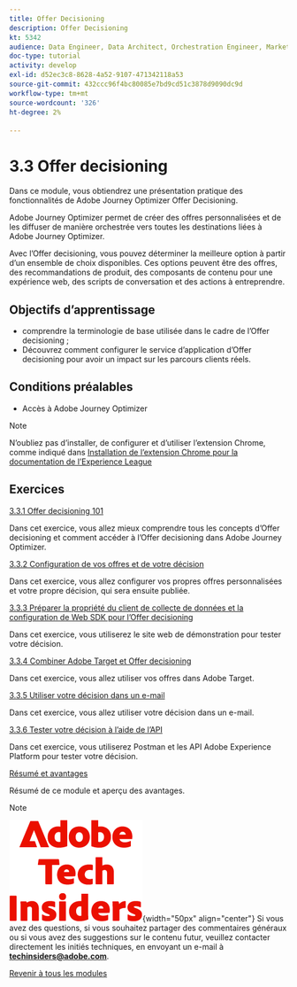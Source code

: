 ```yaml
---
title: Offer Decisioning
description: Offer Decisioning
kt: 5342
audience: Data Engineer, Data Architect, Orchestration Engineer, Marketer
doc-type: tutorial
activity: develop
exl-id: d52ec3c8-8628-4a52-9107-471342118a53
source-git-commit: 432ccc96f4bc80085e7bd9cd51c3878d9090dc9d
workflow-type: tm+mt
source-wordcount: '326'
ht-degree: 2%

---
```


# 3.3 Offer decisioning

Dans ce module, vous obtiendrez une présentation pratique des fonctionnalités de Adobe Journey Optimizer Offer Decisioning.

Adobe Journey Optimizer permet de créer des offres personnalisées et de les diffuser de manière orchestrée vers toutes les destinations liées à Adobe Journey Optimizer.

Avec l’Offer decisioning, vous pouvez déterminer la meilleure option à partir d’un ensemble de choix disponibles. Ces options peuvent être des offres, des recommandations de produit, des composants de contenu pour une expérience web, des scripts de conversation et des actions à entreprendre.

## Objectifs d’apprentissage

- comprendre la terminologie de base utilisée dans le cadre de l’Offer decisioning ;
- Découvrez comment configurer le service d’application d’Offer decisioning pour avoir un impact sur les parcours clients réels.

## Conditions préalables

- Accès à Adobe Journey Optimizer

>[!NOTE]
>
>N’oubliez pas d’installer, de configurer et d’utiliser l’extension Chrome, comme indiqué dans [Installation de l’extension Chrome pour la documentation de l’Experience League ](../../getting-started/gettingstarted/ex1.md)

## Exercices

[3.3.1 Offer decisioning 101](./ex1.md)

Dans cet exercice, vous allez mieux comprendre tous les concepts d’Offer decisioning et comment accéder à l’Offer decisioning dans Adobe Journey Optimizer.

[3.3.2 Configuration de vos offres et de votre décision](./ex2.md)

Dans cet exercice, vous allez configurer vos propres offres personnalisées et votre propre décision, qui sera ensuite publiée.

[3.3.3 Préparer la propriété du client de collecte de données et la configuration de Web SDK pour l’Offer decisioning](./ex3.md)

Dans cet exercice, vous utiliserez le site web de démonstration pour tester votre décision.

[3.3.4 Combiner Adobe Target et Offer decisioning](./ex4.md)

Dans cet exercice, vous allez utiliser vos offres dans Adobe Target.

[3.3.5 Utiliser votre décision dans un e-mail](./ex5.md)

Dans cet exercice, vous allez utiliser votre décision dans un e-mail.

[3.3.6 Tester votre décision à l’aide de l’API](./ex6.md)

Dans cet exercice, vous utiliserez Postman et les API Adobe Experience Platform pour tester votre décision.

[Résumé et avantages](./summary.md)

Résumé de ce module et aperçu des avantages.

>[!NOTE]
>
>![Insiders de la technologie ](./../../../assets/images/techinsiders.png){width="50px" align="center"}
>Si vous avez des questions, si vous souhaitez partager des commentaires généraux ou si vous avez des suggestions sur le contenu futur, veuillez contacter directement les initiés techniques, en envoyant un e-mail à **techinsiders@adobe.com**.

[Revenir à tous les modules](../../../overview.md)
